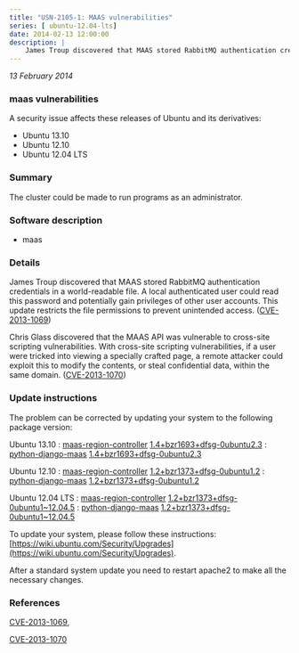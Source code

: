 ```yaml
---
title: "USN-2105-1: MAAS vulnerabilities"
series: [ ubuntu-12.04-lts]
date: 2014-02-13 12:00:00
description: |
    James Troup discovered that MAAS stored RabbitMQ authentication credentials in a world-readable file. A local authenticated user could read this password and potentially gain privileges of other user accounts. This update restricts the file permissions to prevent unintended access. ([CVE-2013-1069](http://people.ubuntu.com/~ubuntu-security/cve/CVE-2013-1069))
--- 
```

 
 

*13 February 2014*

### maas vulnerabilities

A security issue affects these releases of Ubuntu and its derivatives:

* Ubuntu 13.10
* Ubuntu 12.10
* Ubuntu 12.04 LTS

### Summary

The cluster could be made to run programs as an administrator. 

### Software description

* maas 

### Details

James Troup discovered that MAAS stored RabbitMQ authentication credentials in a world-readable file. A local authenticated user could read this password and potentially gain privileges of other user accounts. This update restricts the file permissions to prevent unintended access. ([CVE-2013-1069](http://people.ubuntu.com/~ubuntu-security/cve/CVE-2013-1069))

Chris Glass discovered that the MAAS API was vulnerable to cross-site scripting vulnerabilities. With cross-site scripting vulnerabilities, if a user were tricked into viewing a specially crafted page, a remote attacker could exploit this to modify the contents, or steal confidential data, within the same domain. ([CVE-2013-1070](http://people.ubuntu.com/~ubuntu-security/cve/CVE-2013-1070)) 

### Update instructions

The problem can be corrected by updating your system to the following package version:

Ubuntu 13.10
 : [maas-region-controller](https://launchpad.net/ubuntu/+source/maas) <span> [1.4+bzr1693+dfsg-0ubuntu2.3](https://launchpad.net/ubuntu/+source/maas/1.4+bzr1693+dfsg-0ubuntu2.3) </span> 
 : [python-django-maas](https://launchpad.net/ubuntu/+source/maas) <span> [1.4+bzr1693+dfsg-0ubuntu2.3](https://launchpad.net/ubuntu/+source/maas/1.4+bzr1693+dfsg-0ubuntu2.3) </span> 

Ubuntu 12.10
 : [maas-region-controller](https://launchpad.net/ubuntu/+source/maas) <span> [1.2+bzr1373+dfsg-0ubuntu1.2](https://launchpad.net/ubuntu/+source/maas/1.2+bzr1373+dfsg-0ubuntu1.2) </span> 
 : [python-django-maas](https://launchpad.net/ubuntu/+source/maas) <span> [1.2+bzr1373+dfsg-0ubuntu1.2](https://launchpad.net/ubuntu/+source/maas/1.2+bzr1373+dfsg-0ubuntu1.2) </span> 

Ubuntu 12.04 LTS
 : [maas-region-controller](https://launchpad.net/ubuntu/+source/maas) <span> [1.2+bzr1373+dfsg-0ubuntu1~12.04.5](https://launchpad.net/ubuntu/+source/maas/1.2+bzr1373+dfsg-0ubuntu1~12.04.5) </span> 
 : [python-django-maas](https://launchpad.net/ubuntu/+source/maas) <span> [1.2+bzr1373+dfsg-0ubuntu1~12.04.5](https://launchpad.net/ubuntu/+source/maas/1.2+bzr1373+dfsg-0ubuntu1~12.04.5) </span> 

To update your system, please follow these instructions: [https://wiki.ubuntu.com/Security/Upgrades](https://wiki.ubuntu.com/Security/Upgrades).

After a standard system update you need to restart apache2 to make all the necessary changes. 

### References

 
 [CVE-2013-1069](http://people.ubuntu.com/~ubuntu-security/cve/CVE-2013-1069), 

 [CVE-2013-1070](http://people.ubuntu.com/~ubuntu-security/cve/CVE-2013-1070)
 

